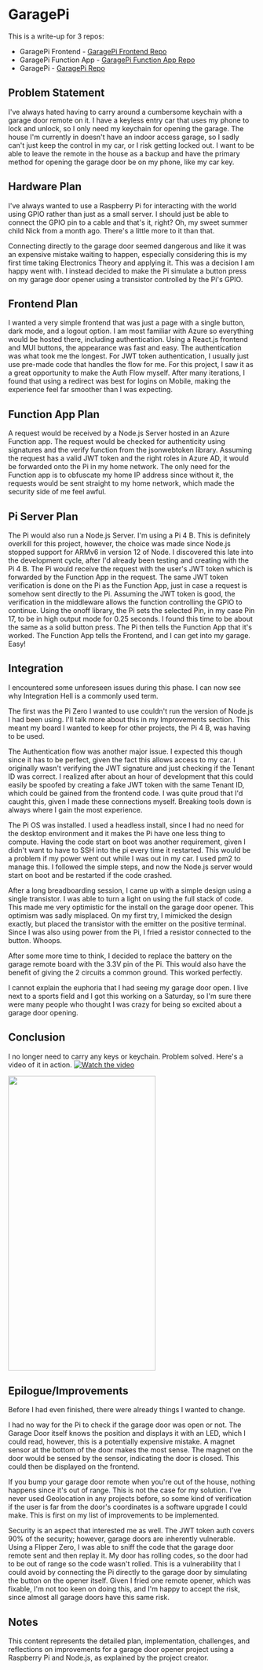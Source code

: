 # GaragePi
This is a write-up for 3 repos:

- GaragePi Frontend - [GaragePi Frontend Repo](https://github.com/Nick6464/garagepi-frontend)
- GaragePi Function App - [GaragePi Function App Repo](https://github.com/Nick6464/garagepi-func-app)
- GaragePi - [GaragePi Repo](https://github.com/Nick6464/GaragePi)

## Problem Statement
I've always hated having to carry around a cumbersome keychain with a garage door remote on it. I have a keyless entry car that uses my phone to lock and unlock, so I only need my keychain for opening the garage. The house I'm currently in doesn't have an indoor access garage, so I sadly can't just keep the control in my car, or I risk getting locked out. I want to be able to leave the remote in the house as a backup and have the primary method for opening the garage door be on my phone, like my car key.

## Hardware Plan
I've always wanted to use a Raspberry Pi for interacting with the world using GPIO rather than just as a small server. I should just be able to connect the GPIO pin to a cable and that's it, right? Oh, my sweet summer child Nick from a month ago. There's a little more to it than that.

Connecting directly to the garage door seemed dangerous and like it was an expensive mistake waiting to happen, especially considering this is my first time taking Electronics Theory and applying it. This was a decision I am happy went with. I instead decided to make the Pi simulate a button press on my garage door opener using a transistor controlled by the Pi's GPIO.

## Frontend Plan
I wanted a very simple frontend that was just a page with a single button, dark mode, and a logout option. I am most familiar with Azure so everything would be hosted there, including authentication. Using a React.js frontend and MUI buttons, the appearance was fast and easy. The authentication was what took me the longest. For JWT token authentication, I usually just use pre-made code that handles the flow for me. For this project, I saw it as a great opportunity to make the Auth Flow myself. After many iterations, I found that using a redirect was best for logins on Mobile, making the experience feel far smoother than I was expecting.

## Function App Plan
A request would be received by a Node.js Server hosted in an Azure Function app. The request would be checked for authenticity using signatures and the verify function from the jsonwebtoken library. Assuming the request has a valid JWT token and the right roles in Azure AD, it would be forwarded onto the Pi in my home network. The only need for the Function app is to obfuscate my home IP address since without it, the requests would be sent straight to my home network, which made the security side of me feel awful.

## Pi Server Plan
The Pi would also run a Node.js Server. I'm using a Pi 4 B. This is definitely overkill for this project, however, the choice was made since Node.js stopped support for ARMv6 in version 12 of Node. I discovered this late into the development cycle, after I'd already been testing and creating with the Pi 4 B. The Pi would receive the request with the user's JWT token which is forwarded by the Function App in the request. The same JWT token verification is done on the Pi as the Function App, just in case a request is somehow sent directly to the Pi. Assuming the JWT token is good, the verification in the middleware allows the function controlling the GPIO to continue. Using the onoff library, the Pi sets the selected Pin, in my case Pin 17, to be in high output mode for 0.25 seconds. I found this time to be about the same as a solid button press. The Pi then tells the Function App that it's worked. The Function App tells the Frontend, and I can get into my garage. Easy!

## Integration
I encountered some unforeseen issues during this phase. I can now see why Integration Hell is a commonly used term.

The first was the Pi Zero I wanted to use couldn't run the version of Node.js I had been using. I'll talk more about this in my Improvements section. This meant my board I wanted to keep for other projects, the Pi 4 B, was having to be used.

The Authentication flow was another major issue. I expected this though since it has to be perfect, given the fact this allows access to my car. I originally wasn't verifying the JWT signature and just checking if the Tenant ID was correct. I realized after about an hour of development that this could easily be spoofed by creating a fake JWT token with the same Tenant ID, which could be gained from the frontend code. I was quite proud that I'd caught this, given I made these connections myself. Breaking tools down is always where I gain the most experience.

The Pi OS was installed. I used a headless install, since I had no need for the desktop environment and it makes the Pi have one less thing to compute. Having the code start on boot was another requirement, given I didn't want to have to SSH into the pi every time it restarted. This would be a problem if my power went out while I was out in my car. I used pm2 to manage this. I followed the simple steps, and now the Node.js server would start on boot and be restarted if the code crashed.

After a long breadboarding session, I came up with a simple design using a single transistor. I was able to turn a light on using the full stack of code. This made me very optimistic for the install on the garage door opener. This optimism was sadly misplaced. On my first try, I mimicked the design exactly, but placed the transistor with the emitter on the positive terminal. Since I was also using power from the Pi, I fried a resistor connected to the button. Whoops.

After some more time to think, I decided to replace the battery on the garage remote board with the 3.3V pin of the Pi. This would also have the benefit of giving the 2 circuits a common ground. This worked perfectly.

I cannot explain the euphoria that I had seeing my garage door open. I live next to a sports field and I got this working on a Saturday, so I'm sure there were many people who thought I was crazy for being so excited about a garage door opening.

## Conclusion
I no longer need to carry any keys or keychain. Problem solved.
Here's a video of it in action.
[![Watch the video](https://img.youtube.com/vi/FSO7dGdYm10/hqdefault.jpg)](https://www.youtube.com/embed/FSO7dGdYm10)

[<img src="https://img.youtube.com/vi/FSO7dGdYm10/hqdefault.jpg" width="300" height="600" />](https://www.youtube.com/embed/FSO7dGdYm10)



## Epilogue/Improvements
Before I had even finished, there were already things I wanted to change.

I had no way for the Pi to check if the garage door was open or not. The Garage Door itself knows the position and displays it with an LED, which I could read, however, this is a potentially expensive mistake. A magnet sensor at the bottom of the door makes the most sense. The magnet on the door would be sensed by the sensor, indicating the door is closed. This could then be displayed on the frontend.

If you bump your garage door remote when you're out of the house, nothing happens since it's out of range. This is not the case for my solution. I've never used Geolocation in any projects before, so some kind of verification if the user is far from the door's coordinates is a software upgrade I could make. This is first on my list of improvements to be implemented.

Security is an aspect that interested me as well. The JWT token auth covers 90% of the security; however, garage doors are inherently vulnerable. Using a Flipper Zero, I was able to sniff the code that the garage door remote sent and then replay it. My door has rolling codes, so the door had to be out of range so the code wasn't rolled. This is a vulnerability that I could avoid by connecting the Pi directly to the garage door by simulating the button on the opener itself. Given I fried one remote opener, which was fixable, I'm not too keen on doing this, and I'm happy to accept the risk, since almost all garage doors have this same risk.

## Notes
This content represents the detailed plan, implementation, challenges, and reflections on improvements for a garage door opener project using a Raspberry Pi and Node.js, as explained by the project creator.
